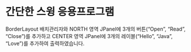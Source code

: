 # 간단한 스윙 응용프로그램

 BorderLayout 배치관리자와 NORTH 영역 JPanel에 3개의 버튼(“Open”, “Read”, “Close”)를 추가하고 CENTER 영역 JPanel에 3개의 레이블(“Hello”, “Java”, “Love”)를 추가하여 출력하였습니다.
